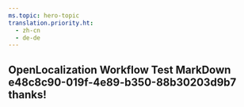 ```yaml
---
ms.topic: hero-topic
translation.priority.ht: 
  - zh-cn
  - de-de
---
```

## OpenLocalization Workflow Test MarkDown e48c8c90-019f-4e89-b350-88b30203d9b7 thanks!
